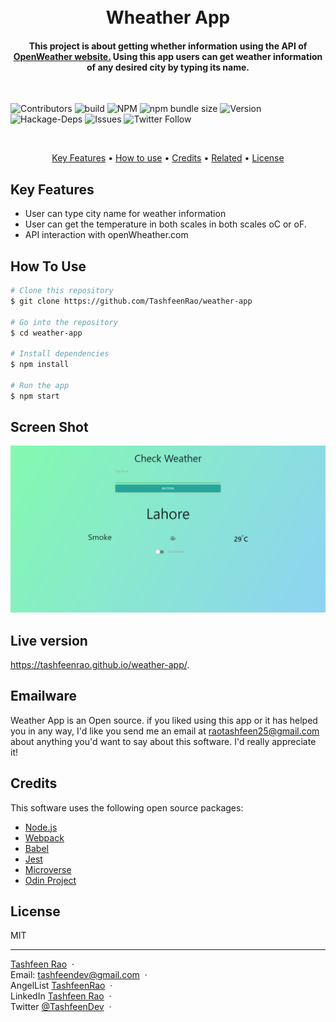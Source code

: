 
<h1 align="center">
  <br>
    Wheather App
  <br>
</h1>

<h4 align="center">This project is about getting whether information using the API of <a href="https://openweathermap.org/" target="_blank"> OpenWeather website.</a> Using this app users can get weather information of any desired city by typing its name.
</h4>
</br>

![Contributors](https://img.shields.io/badge/Contributor-Tashfeen-green)
![build](https://img.shields.io/badge/build-passing-green)
![NPM](https://img.shields.io/badge/NPM-14.01-green)
![npm bundle size](https://img.shields.io/bundlephobia/min/react?color=green)
![Version](https://img.shields.io/badge/version-1.0.0-green)
![Hackage-Deps](https://img.shields.io/hackage-deps/v/json)
![Issues](https://img.shields.io/badge/issues-0-green)
![Twitter Follow](https://img.shields.io/twitter/follow/TashfeenDev?label=Tashfeen&style=social)

</br>

<p align="center">
  <a href="#key-features">Key Features</a> •
  <a href="#how-to-use">How to use</a> •
  <a href="#credits">Credits</a> •
  <a href="#related">Related</a> •
  <a href="#license">License</a>
</p>


## Key Features

* User can type city name for weather information
* User can get the temperature in both scales in both scales oC or oF.
* API interaction with openWheather.com

## How To Use

```bash
# Clone this repository
$ git clone https://github.com/TashfeenRao/weather-app

# Go into the repository
$ cd weather-app

# Install dependencies
$ npm install

# Run the app
$ npm start
```

## Screen Shot

![screenshot](weather.png)

## Live version

https://tashfeenrao.github.io/weather-app/.

## Emailware

Weather App is an Open source. if you liked using this app or it has helped you in any way, I'd like you send me an email at <raotashfeen25@gmail.com> about anything you'd want to say about this software. I'd really appreciate it!

## Credits

This software uses the following open source packages:

- [Node.js](https://nodejs.org/)
- [Webpack](https://webpack.js.org/)
- [Babel](https://babeljs.io/)
- [Jest](https://jestjs.io/)
- [Microverse](http://microverse.org/)
- [Odin Project](https://www.theodinproject.com/)

## License

MIT

---
[Tashfeen Rao](https://tashfeenrao.github.io/personal-portfolio/) &nbsp;&middot;&nbsp;
</br>
Email: tashfeendev@gmail.com &nbsp;&middot;&nbsp;
</br>
AngelList [TashfeenRao](https://angel.co/u/tashfeen-rao) &nbsp;&middot;&nbsp;
</br>
LinkedIn [Tashfeen Rao](https://www.linkedin.com/in/tashfeen-rao/) &nbsp;&middot;&nbsp;
</br>
Twitter [@TashfeenDev](https://twitter.com/TashfeenDev) &nbsp;&middot;&nbsp;
